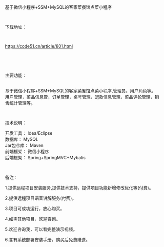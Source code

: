 <p>基于微信小程序+SSM+MySQL的客家菜餐馆点菜小程序</p>

<p>&nbsp;</p>

<p>下载地址：</p>

<p>&nbsp;</p>

<p><a href="http://code51.cn/article/801.html">https://code51.cn/article/801.html</a></p>

<p>&nbsp;</p>

<p>&nbsp;</p>

<p>主要功能：</p>

<p><p><br />
基于微信小程序+SSM+MySQL的客家菜餐馆点菜小程序,管理员，用户角色等。用户管理，菜品信息管，订单管理，桌号管理，退款信息管理，菜品评论管理，销售统计管理等。</p>
</p>

<p>&nbsp;</p>

<p>技术说明：</p>

<p><p>开发工具： Idea/Eclipse<br />
数据库： MySQL<br />
Jar包仓库： Maven<br />
前端框架： 微信小程序<br />
后端框架： Spring+SpringMVC+Mybatis</p>
</p>

<p>&nbsp;</p>

<p>备注：</p>

<p>1.提供远程项目安装服务,提供技术支持，提供项目功能新增修改优化等(付费)。</p>

<p>2.提供远程项目语音讲解服务(付费)。</p>

<p>3.项目可成功运行，放心购买。</p>

<p>4.如需其他项目，欢迎咨询。</p>

<p>5.欢迎咨询我，可以看完整演示视频。</p>

<p>6.含有系统部署安装手册，购买后免费赠送。</p>

